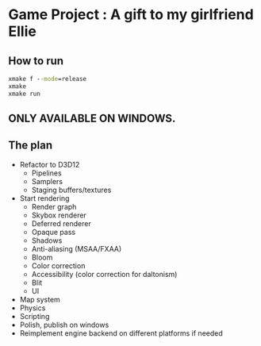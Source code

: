 # Game Project : A gift to my girlfriend Ellie

## How to run

```bat
xmake f --mode=release
xmake
xmake run
```

## ONLY AVAILABLE ON WINDOWS.

## The plan

- Refactor to D3D12
    - Pipelines
    - Samplers
    - Staging buffers/textures
- Start rendering
    - Render graph
    - Skybox renderer
    - Deferred renderer
    - Opaque pass
    - Shadows
    - Anti-aliasing (MSAA/FXAA)
    - Bloom
    - Color correction
    - Accessibility (color correction for daltonism)
    - Blit
    - UI
- Map system
- Physics
- Scripting
- Polish, publish on windows
- Reimplement engine backend on different platforms if needed
